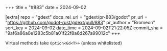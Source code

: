 +++
title = "#883"
date = 2024-09-02

[extra]
repo = "gdext"
docs_rel_url = "gdext/pr-883/godot"
pr_url = "https://github.com/godot-rust/gdext/pull/883"
pr_author = "Bromeon"
sort_key = 2024-09-02
date_time = 2024-09-02T21:22:05Z
commit_sha = "9af6a86a0e1283c5b81a01f22f8a6d267a99012c"
+++

Virtual methods take `Option<Gd<T>>` (unless whitelisted)
